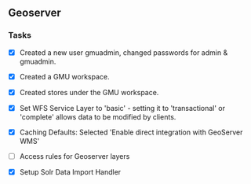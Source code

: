 
## Geoserver

### Tasks
 - [x] Created a new user gmuadmin, changed passwords for admin & gmuadmin.
 - [x] Created a GMU workspace.
 - [x] Created stores under the GMU workspace.
 - [x] Set WFS Service Layer to 'basic' - setting it to 'transactional' or 'complete' allows data to be modified by clients.
 - [x] Caching Defaults: Selected 'Enable direct integration with GeoServer WMS'
 - [ ] Access rules for Geoserver layers
 - [x] Setup Solr Data Import Handler
 
 
